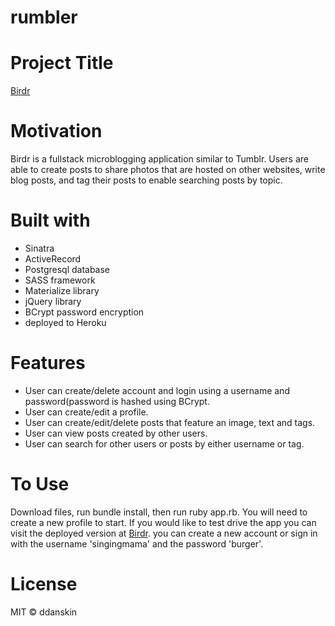 # rumbler

# Project Title
[Birdr](http://birdr-blog.herokuapp.com/)

# Motivation
Birdr is a fullstack microblogging application similar to Tumblr. Users are able to create posts to share photos that are hosted on other websites, write blog posts, and tag their posts to enable searching posts by topic.

# Built with
* Sinatra
* ActiveRecord
* Postgresql database
* SASS framework
* Materialize library
* jQuery library
* BCrypt password encryption
* deployed to Heroku

# Features
* User can create/delete account and login using a username and password(password is hashed using BCrypt.
* User can create/edit a profile.
* User can create/edit/delete posts that feature an image, text and tags.
* User can view posts created by other users.
* User can search for other users or posts by either username or tag.

# To Use
Download files, run bundle install, then run ruby app.rb. You will need to create a new profile to start.
If you would like to test drive the app you can visit the deployed version at [Birdr](http://birdr-blog.herokuapp.com/).
you can create a new account or sign in with the username 'singingmama' and the password 'burger'.

# License
MIT &copy; ddanskin
